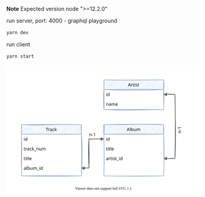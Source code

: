 **Note** Expected version node ">=12.2.0"

run server, port: 4000 - graphql playground
```sh
yarn dev
```
run client
```sh
yarn start
```
![Screenshot](diagram.svg)